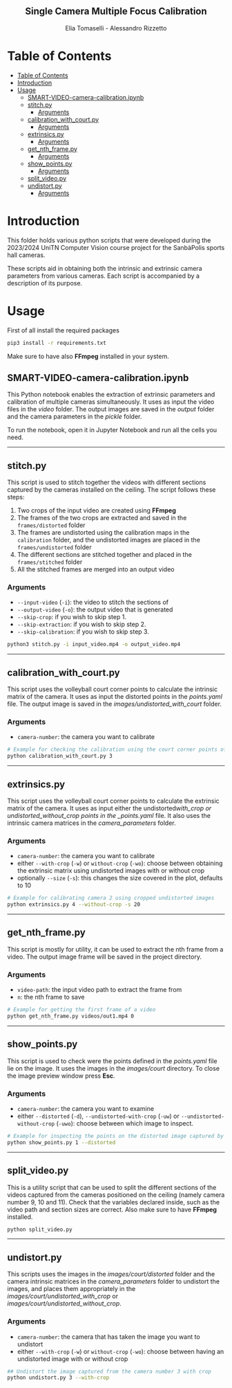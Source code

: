 <p align="center">
  <h2 align="center">Single Camera Multiple Focus Calibration</h2>
  <p align="center">Elia Tomaselli - Alessandro Rizzetto</p>
</p>

# Table of Contents

- [Table of Contents](#table-of-contents)
- [Introduction](#introduction)
- [Usage](#usage)
  - [SMART-VIDEO-camera-calibration.ipynb](#smart-video-camera-calibrationipynb)
  - [stitch.py](#stitchpy)
    - [Arguments](#arguments)
  - [calibration\_with\_court.py](#calibration_with_courtpy)
    - [Arguments](#arguments-1)
  - [extrinsics.py](#extrinsicspy)
    - [Arguments](#arguments-2)
  - [get\_nth\_frame.py](#get_nth_framepy)
    - [Arguments](#arguments-3)
  - [show\_points.py](#show_pointspy)
    - [Arguments](#arguments-4)
  - [split\_video.py](#split_videopy)
  - [undistort.py](#undistortpy)
    - [Arguments](#arguments-5)

# Introduction

This folder holds various python scripts that were developed during the 2023/2024 UniTN Computer Vision course project for the SanbàPolis sports hall cameras.

These scripts aid in obtaining both the intrinsic and extrinsic camera parameters from various cameras. Each script is accompanied by a description of its purpose.

# Usage

First of all install the required packages

```bash
pip3 install -r requirements.txt
```

Make sure to have also **FFmpeg** installed in your system.

## SMART-VIDEO-camera-calibration.ipynb

This Python notebook enables the extraction of extrinsic parameters and calibration of multiple cameras simultaneously. It uses as input the video files in the _video_ folder. The output images are saved in the _output_ folder and the camera parameters in the _pickle_ folder.

To run the notebook, open it in Jupyter Notebook and run all the cells you need.

---

## stitch.py

This script is used to stitch together the videos with different sections captured by the cameras installed on the ceiling. The script follows these steps:

1. Two crops of the input video are created using **FFmpeg**
2. The frames of the two crops are extracted and saved in the `frames/distorted` folder
3. The frames are undistorted using the calibration maps in the `calibration` folder, and the undistorted images are placed in the `frames/undistorted` folder
4. The different sections are stitched together and placed in the `frames/stitched` folder
5. All the stitched frames are merged into an output video

### Arguments

- `--input-video` (`-i`): the video to stitch the sections of
- `--output-video` (`-o`): the output video that is generated
- `--skip-crop`: if you wish to skip step 1.
- `--skip-extraction`: if you wish to skip step 2.
- `--skip-calibration`: if you wish to skip step 3.

```bash
python3 stitch.py -i input_video.mp4 -o output_video.mp4
```

---

## calibration_with_court.py

This script uses the volleyball court corner points to calculate the intrinsic matrix of the camera. It uses as input the distorted points in the _points.yaml_ file. The output image is saved in the _images/undistorted_with_court_ folder.

### Arguments

- `camera-number`: the camera you want to calibrate

```bash
# Example for checking the calibration using the court corner points of camera 3
python calibration_with_court.py 3
```

---

## extrinsics.py

This script uses the volleyball court corner points to calculate the extrinsic matrix of the camera. It uses as input either the undistorted*with_crop or undistorted_without_crop points in the \_points.yaml* file. It also uses the intrinsic camera matrices in the _camera_parameters_ folder.

### Arguments

- `camera-number`: the camera you want to calibrate
- either `--with-crop` (`-w`) or `without-crop` (`-wo`): choose between obtaining the extrinsic matrix using undistorted images with or without crop
- optionally `--size` (`-s`): this changes the size covered in the plot, defaults to 10

```bash
# Example for calibrating camera 2 using cropped undistorted images
python extrinsics.py 4 --without-crop -s 20
```

---

## get_nth_frame.py

This script is mostly for utility, it can be used to extract the nth frame from a video. The output image frame will be saved in the project directory.

### Arguments

- `video-path`: the input video path to extract the frame from
- `n`: the nth frame to save

```bash
# Example for getting the first frame of a video
python get_nth_frame.py videos/out1.mp4 0
```

---

## show_points.py

This script is used to check were the points defined in the _points.yaml_ file lie on the image. It uses the images in the _images/court_ directory. To close the image preview window press **Esc**.

### Arguments

- `camera-number`: the camera you want to examine
- either `--distorted` (`-d`), `--undistorted-with-crop` (`-uw`) or `--undistorted-without-crop` (`-uwo`): choose between which image to inspect.

```bash
# Example for inspecting the points on the distorted image captured by camera 1
python show_points.py 1 --distorted
```

---

## split_video.py

This is a utility script that can be used to split the different sections of the videos captured from the cameras positioned on the ceiling (namely camera number 9, 10 and 11). Check that the variables declared inside, such as the video path and section sizes are correct. Also make sure to have **FFmpeg** installed.

```bash
python split_video.py
```

---

## undistort.py

This scripts uses the images in the _images/court/distorted_ folder and the camera intrinsic matrices in the _camera_parameters_ folder to undistort the images, and places them appropriately in the _images/court/undistorted_with_crop_ or _images/court/undistorted_without_crop_.

### Arguments

- `camera-number`: the camera that has taken the image you want to undistort
- either `--with-crop` (`-w`) or `without-crop` (`-wo`): choose between having an undistorted image with or without crop

```bash
## Undistort the image captured from the camera number 3 with crop
python undistort.py 3 --with-crop
```
